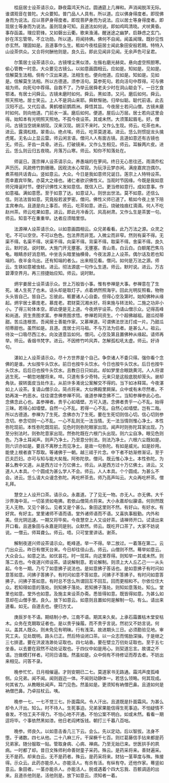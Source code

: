 <!-- { "loadSidebar": true } -->
　　桂庭居士设茶请示众。静夜霜鸿天外过。圆通筵上几禅和。声消闻脱浑无际。谁谓观音在普陀。大众要知。普门品人人具有。所以道。应以佛身得度者。即现佛身而为说法。应以菩萨身得度者。即现菩萨身而为说法。应以居士等身得度者。即现居士等身而为说法。虽则现身可知。且道法如何说。即如鸡鸣清晓。犬吠黄昏。事存函盖。理应箭锋。又如磬出云衢。歌来渔浦。醒迷途之幽梦。启静虑之玄门。妙在浑忘管带。不立功勋。所以道。将闻持佛。佛何不自闻。闻盖闻理。既妙见性亦玄然。理固如是。且道事作么生。秪如今夜桂庭居士闻此象田安般若期。特特入山设茶供众。又合将何酬他则是。良久云。即此见闻非见闻。无余声色可呈君。

　　尔策居士设茶请示众。古镜埋尘黑似漆。左揩右磨光赫奕。悬向虚空照胆寒。偷心管教一时息。大众要见古镜么。以如意画圆相云。应如是。知如是。见如是。信解莫生法相。倘有个汉出来道。法相生也。便向他道。应如是。知如是。见如是。信解莫生法相。所以古德道。须参活句。莫参死句。若向活句中荐得。可与佛祖为师。向死句中荐得。自救不了。乃举云居舜老夫少时在洞山聪会下。一日乞食鄂渚。有居士问舜云。古镜未磨时如何。舜云。黑如漆。又问。磨后如何。舜云。照天照地。居士笑云。上人不是洞山来耶。舜默惭驰。归举似聪。聪代前语。此去汉阳不远。又代后语。黄鹤楼前鹦鹉洲。舜悟其旨。今夜居士若问山僧。古镜未磨时如何。则向他道。门前水一溪。磨后如何。便道。屋后山万层。居士若向这里会得。始知本有光明照天照地。不孤今夜设茶。其或未然。大须策起眉毛。好。僧问。古镜当空胡来胡现。汉来汉现。胡汉不来时。又作么生现。师云。吃茶也未。进云。露滴松枝。翠青山。绝点埃。师云。吃茶莫道渴。进云。恁么则惯捉龙头擒虎尾。无名山上显云雷。师云闲言语。僧问人人有面古镜。且道如意还有古镜也无。师云。牙齿一具骨。进云。打破镜来。又作么生相见。师云。耳躲两片皮。进云。恁么则云归五夜晓。月落万山寒。师云。知你不知落处在。

　　师诞日。莲宗禅人设茶请示众。养愚端的在萝间。终日无心思往还。雨滴乔松声历历。风疏修竹韵珊珊。因观流水心常寂。为玩浮云梦亦闲。满座嘉宾岂偶尔。煮茶相共话青山。竖如意云。大众。今日是我如意师兄诞日。莲宗上人特特设茶。而幸嘉宾毕聚。亦莫大之缘也。诸仁者欲识佛性义。当观时节因缘。今既是我如意师兄降诞时节。便好识佛性义发如意信。既信入已。更当修如意行。成如意事。作如意福。满如意愿。至于如意了达。如意证入。则世出世法。莫不如意。还信么信。则法法皆如意。究竟般若波罗密。僧问。佛性义师已道了。秪如今夜上坐下陪主宾奉向。且道是向上事否。师云。吃茶如意。进云。烧破烛痕红滴滴。何人不吃赵州茶。师云吃果如意。进云。即此月冷香沉、风高树肃。又作么生是茶罢一句。师云。知音不在重重举。达者应须暗里惊。

　　法源禅人设茶请示众。以如意画圆相云。众兄弟看看。此乃万法之源。众灵之宅。不可以空空。不可以色色。包法界而非宽。入微尘而非窄。然则有渠不得。无渠不得。名渠不得。状渠不得。向渠不得。背渠不得。取渠不得。舍渠不得。良久云。默时说。说时默。大施门开无壅塞。无壅塞。青山青。白云白。白额尾巴焦乌龟。眼睛赤好消息明。中坐舌头暗里抽横骨。今夜法源上人设茶。偶尔话及若也知端的。夜半金乌出。还有知端的者么。出来相见看。僧问。如何是万法之源。师云。生铁如意被虫蛀。进云。彻法源底一句作么生道。师云。默时说。进云。万古碧潭空界月。再三捞捷始应知。师云。说时默。

　　炳宇姜居士设茶请示众。世上万般皆小事。惟有参禅是大事。参禅意在了生死。诸人生死了也未。话头却是取灯子。点着炳然照海宇。回此光明反照看。物物头头皆自己。皆自己。忘彼此。秪要诸人心自委。但得心空及第时。始知佛种从缘起。炳宇居士慕庞老。慕庞老。君财莫沉湘水好。将来施与转法轮。二施之功非小小。了得三轮体本空。即此便是无上道。今夜炳宇设茶。仍请山僧示众。记得高峰和尚道。资生贵图求富。参禅贵图求悟。参禅若同资生。个个超佛越祖。甜瓜彻蒂甜。苦瓜连根苦。吾闻居士善能作家。又慕禅道。可谓佛法世法打成一片。乃甜瓜彻蒂甜也。虽然如是。且道。庞居士问马祖。不与万法为侣者。是甚么人。祖云。待汝一口吸尽西江水。向汝道意旨如何。僧问。心空及第且置佛种从缘起。请师再举。师云。香烟书梵字。进云。不因修竹吟风弄。怎解孤松吼太虚。师云。好诗句。

　　湛如上人设茶请示众。尽十方世界是个自己。争奈诸人不委只得。强你看个念佛的是谁。大似按牛头饮水。前日也按牛头饮水。今日也按牛头饮水。后日也按牛头饮水。后后日也按牛头饮水。且教日日只如此。却如梦里合眼跳黄河。人人将谓逃生死。一朝忽地醒将来。啐。只道有多少奇特。元来只是这般底脱却笼头。谢却角驮。捩转面皮当处作主。从前许多淆讹公案解交不得的。当下如冰释耳。今夜湛如上人设茶。复请山僧示众。简点将来。大似佛殿里屙屎。众中或有未尽然者。不妨再泼一杓恶水。往往谓念佛参禅不同。谁道参禅念佛不二。当知参禅参此心也。念佛念此心也。盖参禅者。贵乎心如墙壁。方可入道。念佛者贵乎一心不乱。始得三昧。若得心如墙壁。自然一心不乱。若得一心不乱。自然心如墙壁。岂有二哉。所以古德道。参禅为了生死。念佛亦为了生死。要在生死切则信心切。信心切则参念切。参念切则一心不乱。一心不乱则无一法当情。无一法当情则惟心净土。本性弥陀现前。本性弥陀既现前。见色时则弥陀眼家出现。闻声时则弥陀耳家出现。乃至分别法时。则弥陀意家出现。然弥陀既在六根门头出现。则六尘自净。眼见色则色。乃净土耳闻声。则声乃净土。乃至意分别法。则法乃净土。六根六尘既如是。则六识亦如是。要且不离秽土而见净土。是故一句弥陀。有如是威光。如是妙用。能使上根者直下荐取。等诸佛于一朝。越三祗于片念。中下者不妨渐修渐证。至于匹夫匹妇。亦可与知与能大矣哉。阿弥陀欤。僧问。既云惟心净土。本性弥陀。为甚么教中又道。从是西方过十万亿佛土。师云。从是西方过十万亿佛土。进云。又道人人本具。个个圆成为甚么学人不会。师云。人人本具。个个圆成。为甚么不会。进云。恁么请大众谩念弥陀。再吃杯茶去。师乃高声叫云。大众再吃杯茶。僧礼拜。

　　慧空上人设开口茶。请示众。永嘉道。了了见无一物。亦无人。亦无佛。大千沙界海中沤。一切圣贤如电拂。若依山僧简点将来。大小永嘉却似寱语。何则然既无人无物。又见个甚么。见者又是个甚么。象田这里则不然。有好山。有好水。有好宾。有好主。堂里诸师不语而语。堂外诸师语而不语。又喜执事殷勤。内外和美。但光阴迅速。一期又将毕矣。今夜慧空上人又设好茶。请禅师开口。试请出来开口看。且道象田与永嘉是同是别。众默然。师云。既吃开口茶了。大家不妨说说。一僧云。师耳聋么。师云。唔。只可堂里讲话。谢茶。

　　解制夜道兴师设茶请示众。乾峰道。举一不得。举二放过。一着落在第二。云门出众云。昨日有僧天台来。今日却往径山去。师云。山僧则不然。蓦举如意云。大众会么。如意之法。如优昙花。时一现耳。向这里荐得。则知举一其或未然。则落二去也。今夜道兴师设茶。请说解制意。若论解制。则须上大人丘乙己一一从头起。今冬一期。乃亏了如意拂子说法也。是如意拂子答话也。是如意拂子有时问如意答如意。问拂子答拂子。有时问如意不答如意。问拂子不答拂子。有时问如意答拂子。问拂子答如意。有时总不恁么所谓回互不回互。回而更相和不。尔依位住大众。若知得如意的落处。则知拂子落处。若知拂子落处。则知如意落处。知么。堂里也如意。堂外也如意。及施主来设茶办斋。悉皆得如意。既皆得如意。为甚么如意却在山僧手里。良久。放下如意云。如意则且置如何是解制一句。有么。请出来道看。如无。自道去也。便归方丈。

　　庚辰岁冬不语。期结制小参。江南不语。期其来久矣。上承石霜置枯木堂安枯木。众务在克期取证者也。是以贵乎操履。而不贵乎言说。然初又不妨言说。何以。盖其人既众。则未免见有明昧。行有浅深。故进期头三日。必须勘验见地。审究工夫。见处既明。路头已正。然后特设闭口茶。以一众志而惕励深操。于是继之三七排遣。要在洪波浩渺处证取也。四七站香。要在壁立万仞处证取也。至于五七坐香。以去要在寂然不动处证取也。于四仪中如是用心。则契道忘言。故谓之不语。岂做模打样者。可同日语哉。然虽如是。众中倘有不待修证而荐去者。不妨出来相见。问答不录。

　　晚参忙忙。日月相催逼。才则安期已二七。莫道家书无路通。霜鸿声度孤峰侧。众兄弟。闻不闻。闻则遐迩一体。不闻则动静体一。若恁么领略。何其现成。何其省力。从教眼处闻声。耳门见色。然虽如是。更须知有衲僧巴鼻。且道如何是衲僧巴鼻。乃卓拄杖云。咦。

　　晚参一七。一七不觉三七。扑面霜风。令人汗出。且道既是扑面霜风。为甚么却令人汗出。知么。时不待人。生死事迫。兄弟家果能信得生死事迫。不怕疑情不奋发。不怕工夫不得力。不怕心地不开通。不怕公案不明白。如或未然。看看一期逗将毕。个事依然黑如漆。他日老阎拷饭钱。朝打三千暮八百咄。

　　晚参。师良久。以如意击香几三下云。会么。先以定动。后以智拔。法身不堕。于诸数。四七从他。二十八麻三斤。干屎橛千七百。则烂葛藤信手拈来都是药兄弟家。随分服取一贴。管取身病、心病、禅病。乃至无始已来。世医拱手的夙病。一时都了却。昔日文殊师利命善财童子采药。殊云。是药采将来。善财遍采。无不是药。却来白云。无不是药者。殊云。是药采将来。财拈一茎草度与殊。殊接得。示众云。此药亦能杀人。亦能活人。有杀有活。有纵有夺。还他作家。蓦竖如意云。象田者。一茎亦能杀人。亦能活人。脱或遇着个四大忘我、百骸调适的出来。且道杀他则是。活他则是。放下如意云。须知者一着。

